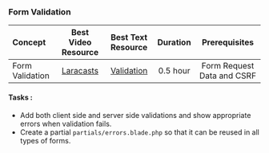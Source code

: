 ### Form Validation

Concept | Best Video Resource | Best Text Resource | Duration | Prerequisites
:-- | :--: | :--: | :--: | :--:
Form Validation | [Laracasts](https://laracasts.com/series/laravel-from-scratch-2017/episodes/12) | [Validation](https://laravel.com/docs/5.4/validation) | 0.5 hour | Form Request Data and CSRF

#### Tasks :
- Add both client side and server side validations and show appropriate errors when validation fails.
- Create a partial `partials/errors.blade.php` so that it can be reused in all types of forms.
